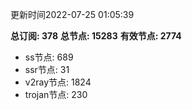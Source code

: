 更新时间2022-07-25 01:05:39

**总订阅: 378**
**总节点: 15283**
**有效节点: 2774**
- ss节点: 689
- ssr节点: 31
- v2ray节点: 1824
- trojan节点: 230
